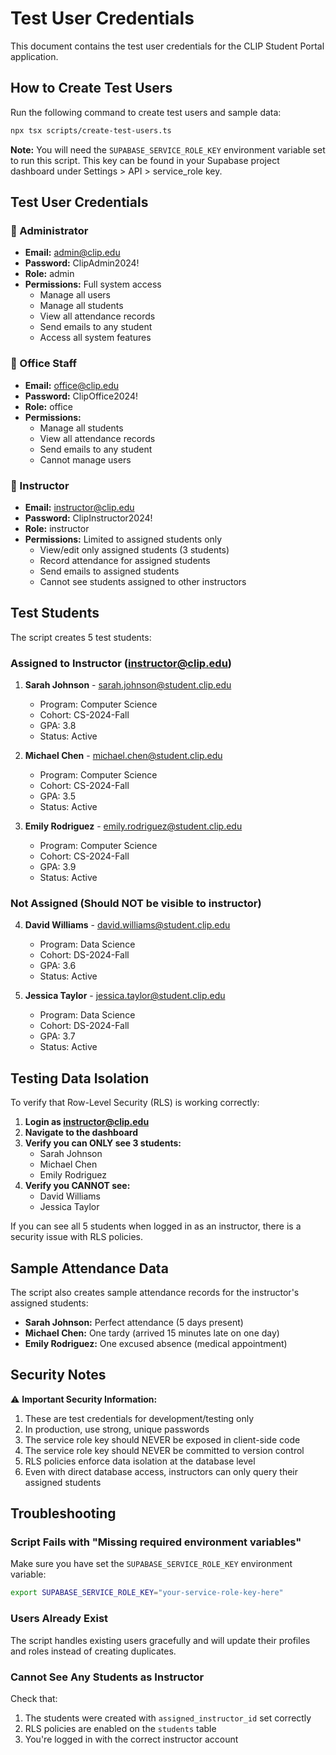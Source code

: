 # Test User Credentials

This document contains the test user credentials for the CLIP Student Portal application.

## How to Create Test Users

Run the following command to create test users and sample data:

```bash
npx tsx scripts/create-test-users.ts
```

**Note:** You will need the `SUPABASE_SERVICE_ROLE_KEY` environment variable set to run this script. This key can be found in your Supabase project dashboard under Settings > API > service_role key.

## Test User Credentials

### 👤 Administrator
- **Email:** admin@clip.edu
- **Password:** ClipAdmin2024!
- **Role:** admin
- **Permissions:** Full system access
  - Manage all users
  - Manage all students
  - View all attendance records
  - Send emails to any student
  - Access all system features

### 👤 Office Staff
- **Email:** office@clip.edu
- **Password:** ClipOffice2024!
- **Role:** office
- **Permissions:**
  - Manage all students
  - View all attendance records
  - Send emails to any student
  - Cannot manage users

### 👤 Instructor
- **Email:** instructor@clip.edu
- **Password:** ClipInstructor2024!
- **Role:** instructor
- **Permissions:** Limited to assigned students only
  - View/edit only assigned students (3 students)
  - Record attendance for assigned students
  - Send emails to assigned students
  - Cannot see students assigned to other instructors

## Test Students

The script creates 5 test students:

### Assigned to Instructor (instructor@clip.edu)
1. **Sarah Johnson** - sarah.johnson@student.clip.edu
   - Program: Computer Science
   - Cohort: CS-2024-Fall
   - GPA: 3.8
   - Status: Active

2. **Michael Chen** - michael.chen@student.clip.edu
   - Program: Computer Science
   - Cohort: CS-2024-Fall
   - GPA: 3.5
   - Status: Active

3. **Emily Rodriguez** - emily.rodriguez@student.clip.edu
   - Program: Computer Science
   - Cohort: CS-2024-Fall
   - GPA: 3.9
   - Status: Active

### Not Assigned (Should NOT be visible to instructor)
4. **David Williams** - david.williams@student.clip.edu
   - Program: Data Science
   - Cohort: DS-2024-Fall
   - GPA: 3.6
   - Status: Active

5. **Jessica Taylor** - jessica.taylor@student.clip.edu
   - Program: Data Science
   - Cohort: DS-2024-Fall
   - GPA: 3.7
   - Status: Active

## Testing Data Isolation

To verify that Row-Level Security (RLS) is working correctly:

1. **Login as instructor@clip.edu**
2. **Navigate to the dashboard**
3. **Verify you can ONLY see 3 students:**
   - Sarah Johnson
   - Michael Chen
   - Emily Rodriguez
4. **Verify you CANNOT see:**
   - David Williams
   - Jessica Taylor

If you can see all 5 students when logged in as an instructor, there is a security issue with RLS policies.

## Sample Attendance Data

The script also creates sample attendance records for the instructor's assigned students:
- **Sarah Johnson:** Perfect attendance (5 days present)
- **Michael Chen:** One tardy (arrived 15 minutes late on one day)
- **Emily Rodriguez:** One excused absence (medical appointment)

## Security Notes

⚠️ **Important Security Information:**

1. These are test credentials for development/testing only
2. In production, use strong, unique passwords
3. The service role key should NEVER be exposed in client-side code
4. The service role key should NEVER be committed to version control
5. RLS policies enforce data isolation at the database level
6. Even with direct database access, instructors can only query their assigned students

## Troubleshooting

### Script Fails with "Missing required environment variables"
Make sure you have set the `SUPABASE_SERVICE_ROLE_KEY` environment variable:

```bash
export SUPABASE_SERVICE_ROLE_KEY="your-service-role-key-here"
```

### Users Already Exist
The script handles existing users gracefully and will update their profiles and roles instead of creating duplicates.

### Cannot See Any Students as Instructor
Check that:
1. The students were created with `assigned_instructor_id` set correctly
2. RLS policies are enabled on the `students` table
3. You're logged in with the correct instructor account
